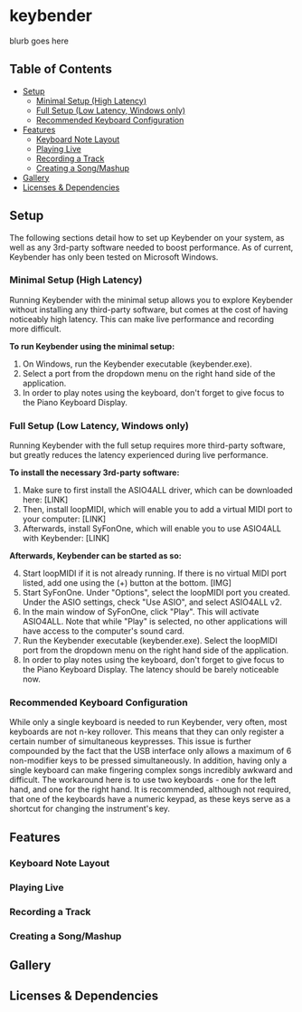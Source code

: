 # keybender
blurb goes here

## Table of Contents
- [Setup](#id-setup)
  - [Minimal Setup (High Latency)](#id-setup-min)
  - [Full Setup (Low Latency, Windows only)](#id-setup-full)
  - [Recommended Keyboard Configuration](#id-keyboard-config)
- [Features](#id-features)
  - [Keyboard Note Layout](#id-keyboard-layout)
  - [Playing Live](#id-playing-live)
  - [Recording a Track](#id-recording)
  - [Creating a Song/Mashup](#id-creating-song)
- [Gallery](#id-gallery)
- [Licenses & Dependencies](#id-licenses)

## Setup<div id='id-setup'/>
The following sections detail how to set up Keybender on your system, as well as any 3rd-party software needed to boost performance. As of current, Keybender has only been tested on Microsoft Windows.

### Minimal Setup (High Latency)<div id='id-setup-min'/>
Running Keybender with the minimal setup allows you to explore Keybender without installing any third-party software, but comes at the cost of having noticeably high  latency. This can make live performance and recording more difficult.

**To run Keybender using the minimal setup:**

1. On Windows, run the Keybender executable (keybender.exe).
2. Select a port from the dropdown menu on the right hand side of the application.
3. In order to play notes using the keyboard, don't forget to give focus to the Piano Keyboard Display.

### Full Setup (Low Latency, Windows only)<div id='id-setup-full'/>
Running Keybender with the full setup requires more third-party software, but greatly reduces the latency experienced during live performance.

**To install the necessary 3rd-party software:**

1. Make sure to first install the ASIO4ALL driver, which can be downloaded here: [LINK]
2. Then, install loopMIDI, which will enable you to add a virtual MIDI port to your computer: [LINK]
3. Afterwards, install SyFonOne, which will enable you to use ASIO4ALL with Keybender: [LINK]

**Afterwards, Keybender can be started as so:**

4. Start loopMIDI if it is not already running. If there is no virtual MIDI port listed, add one using the (+) button at the bottom. [IMG]
5. Start SyFonOne. Under "Options", select the loopMIDI port you created. Under the ASIO settings, check "Use ASIO", and select ASIO4ALL v2.
6. In the main window of SyFonOne, click "Play". This will activate ASIO4ALL. Note that while "Play" is selected, no other applications will have access
   to the computer's sound card.
7. Run the Keybender executable (keybender.exe). Select the loopMIDI port from the dropdown menu on the right hand side of the application.
8. In order to play notes using the keyboard, don't forget to give focus to the Piano Keyboard Display. The latency should be barely noticeable now.

### Recommended Keyboard Configuration<div id='id-keyboard-config'/>
While only a single keyboard is needed to run Keybender, very often, most keyboards are not n-key rollover. This means that they can only register a certain number of simultaneous keypresses. This issue is further compounded by the fact that the USB interface only allows a maximum of 6 non-modifier keys to be pressed simultaneously. In addition, having only a single keyboard can make fingering complex songs incredibly awkward and difficult. The workaround here is to use two keyboards - one for the left hand, and one for the right hand. It is recommended, although not required, that one of the keyboards have a numeric keypad, as these keys serve as a shortcut for changing the instrument's key.

## Features<div id='id-features'/>

### Keyboard Note Layout<div id='id-keyboard-layout'/>

### Playing Live<div id='id-playing-live'/>

### Recording a Track<div id='id-recording'/>

### Creating a Song/Mashup<div id='id-creating-song'/>

## Gallery<div id='id-gallery'/>

## Licenses & Dependencies<div id='id-licenses'/>
